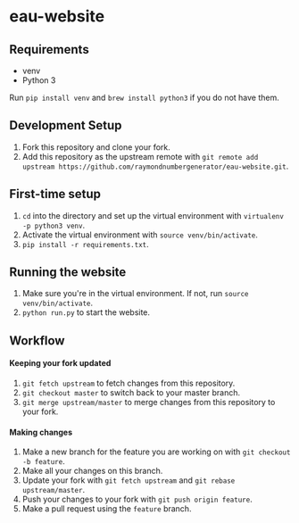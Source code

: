 # eau-website

## Requirements
- venv
- Python 3

Run `pip install venv` and `brew install python3` if you do not have them.

## Development Setup

1. Fork this repository and clone your fork.
2. Add this repository as the upstream remote with `git remote add upstream https://github.com/raymondnumbergenerator/eau-website.git`.

## First-time setup
1. `cd` into the directory and set up the virtual environment with `virtualenv -p python3 venv`.
2. Activate the virtual environment with `source venv/bin/activate`.
3. `pip install -r requirements.txt`.

## Running the website
1. Make sure you're in the virtual environment. If not, run `source venv/bin/activate`.
2. `python run.py` to start the website.

## Workflow

#### Keeping your fork updated
1. `git fetch upstream` to fetch changes from this repository.
2. `git checkout master` to switch back to your master branch.
3. `git merge upstream/master` to merge changes from this repository to your fork.

#### Making changes
1. Make a new branch for the feature you are working on with `git checkout -b feature`.
2. Make all your changes on this branch.
3. Update your fork with `git fetch upstream` and `git rebase upstream/master`.
4. Push your changes to your fork with `git push origin feature`.
5. Make a pull request using the `feature` branch.
